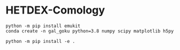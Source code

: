 # HETDEX-Comology


```
python -m pip install emukit
conda create -n gal_goku python=3.8 numpy scipy matplotlib h5py

```

```
python -m pip install -e .
```